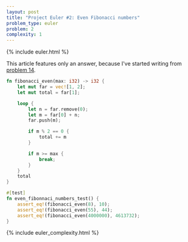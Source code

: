 ```yaml
---
layout: post
title: "Project Euler #2: Even Fibonacci numbers"
problem_type: euler
problem: 2
complexity: 1
---
```


{% include euler.html %}

This article features only an answer, because I've started writing from [problem 14](/2021/10/25/project-euler-14-longest-collatz-sequence.html).

```rust
fn fibonacci_even(max: i32) -> i32 {
    let mut far = vec![1, 2];
    let mut total = far[1];

    loop {
        let n = far.remove(0);
        let m = far[0] + n;
        far.push(m);

        if m % 2 == 0 {
            total += m
        }

        if m >= max {
            break;
        }
    }
    total
}

#[test]
fn even_fibonnaci_numbers_test() {
    assert_eq!(fibonacci_even(8), 10);
    assert_eq!(fibonacci_even(55), 44);
    assert_eq!(fibonacci_even(4000000), 4613732);
}
```

{% include euler_complexity.html %}
